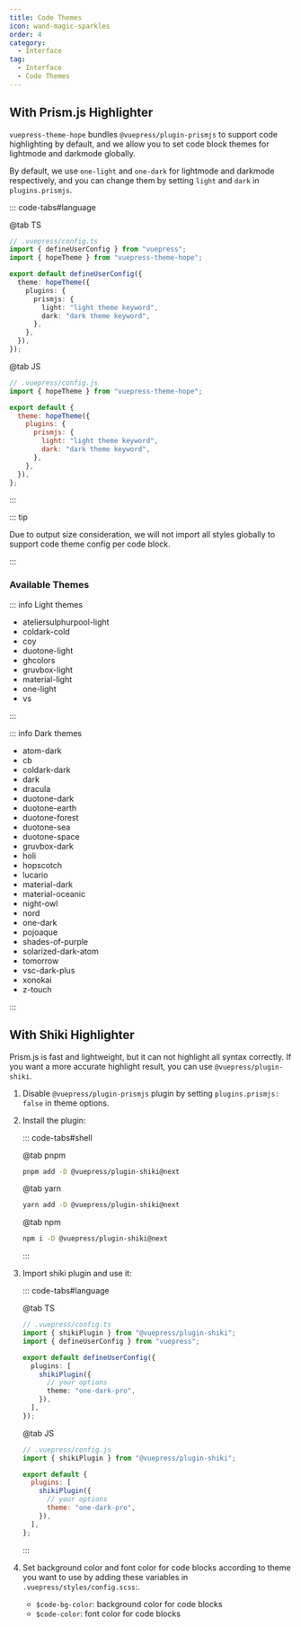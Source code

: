 ```yaml
---
title: Code Themes
icon: wand-magic-sparkles
order: 4
category:
  - Interface
tag:
  - Interface
  - Code Themes
---
```


## With Prism.js Highlighter

`vuepress-theme-hope` bundles `@vuepress/plugin-prismjs` to support code highlighting by default, and we allow you to set code block themes for lightmode and darkmode globally.

By default, we use `one-light` and `one-dark` for lightmode and darkmode respectively, and you can change them by setting `light` and `dark` in `plugins.prismjs`.

::: code-tabs#language

@tab TS

```ts {7-12}
// .vuepress/config.ts
import { defineUserConfig } from "vuepress";
import { hopeTheme } from "vuepress-theme-hope";

export default defineUserConfig({
  theme: hopeTheme({
    plugins: {
      prismjs: {
        light: "light theme keyword",
        dark: "dark theme keyword",
      },
    },
  }),
});
```

@tab JS

```js {7-12}
// .vuepress/config.js
import { hopeTheme } from "vuepress-theme-hope";

export default {
  theme: hopeTheme({
    plugins: {
      prismjs: {
        light: "light theme keyword",
        dark: "dark theme keyword",
      },
    },
  }),
};
```

:::

::: tip

Due to output size consideration, we will not import all styles globally to support code theme config per code block.

:::

### Available Themes

::: info Light themes

- ateliersulphurpool-light
- coldark-cold
- coy
- duotone-light
- ghcolors
- gruvbox-light
- material-light
- one-light
- vs

:::

::: info Dark themes

- atom-dark
- cb
- coldark-dark
- dark
- dracula
- duotone-dark
- duotone-earth
- duotone-forest
- duotone-sea
- duotone-space
- gruvbox-dark
- holi
- hopscotch
- lucario
- material-dark
- material-oceanic
- night-owl
- nord
- one-dark
- pojoaque
- shades-of-purple
- solarized-dark-atom
- tomorrow
- vsc-dark-plus
- xonokai
- z-touch

:::

## With Shiki Highlighter

Prism.js is fast and lightweight, but it can not highlight all syntax correctly. If you want a more accurate highlight result, you can use `@vuepress/plugin-shiki`.

1. Disable `@vuepress/plugin-prismjs` plugin by setting `plugins.prismjs: false` in theme options.

1. Install the plugin:

   ::: code-tabs#shell

   @tab pnpm

   ```bash
   pnpm add -D @vuepress/plugin-shiki@next
   ```

   @tab yarn

   ```bash
   yarn add -D @vuepress/plugin-shiki@next
   ```

   @tab npm

   ```bash
   npm i -D @vuepress/plugin-shiki@next
   ```

   :::

1. Import shiki plugin and use it:

   ::: code-tabs#language

   @tab TS

   ```ts
   // .vuepress/config.ts
   import { shikiPlugin } from "@vuepress/plugin-shiki";
   import { defineUserConfig } from "vuepress";

   export default defineUserConfig({
     plugins: [
       shikiPlugin({
         // your options
         theme: "one-dark-pro",
       }),
     ],
   });
   ```

   @tab JS

   ```js
   // .vuepress/config.js
   import { shikiPlugin } from "@vuepress/plugin-shiki";

   export default {
     plugins: [
       shikiPlugin({
         // your options
         theme: "one-dark-pro",
       }),
     ],
   };
   ```

   :::

1. Set background color and font color for code blocks according to theme you want to use by adding these variables in `.vuepress/styles/config.scss`:.

   - `$code-bg-color`: background color for code blocks
   - `$code-color`: font color for code blocks
